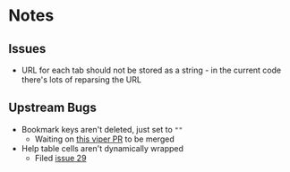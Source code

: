 # Notes

## Issues
- URL for each tab should not be stored as a string - in the current code there's lots of reparsing the URL

## Upstream Bugs
- Bookmark keys aren't deleted, just set to `""`
  - Waiting on [this viper PR](https://github.com/spf13/viper/pull/519) to be merged
- Help table cells aren't dynamically wrapped
  - Filed [issue 29](https://gitlab.com/tslocum/cview/-/issues/29)
